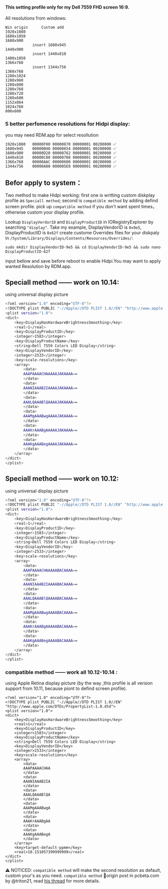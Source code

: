 #### This setting profile only for my Dell 7559 FHD screen 16:9.

All resolutions from windows:
```
Win origin      Custom add
1920x1080		
1680x1050
1600x900
            insert 1680x945
1440x900
            insert 1440x810 
1400x1050
1366x768
            insert 1344x756
1360x768		
1280x1024		
1280x960		
1280x800	
1280x768
1280x720
1280x600
1152x864
1024x768
800x600
```
### 5 better perfomence resolutions for Hidpi display:
you may need RDM.app for select resollution
```
1920x1080   00000F00 00000870 00000001 00200000 ✅
1680x945    00000B40 00000654 00000001 00200000 ✅
1600x900    00000D20 00000762 00000001 00200000 ✅
1440x810    00000C80 00000708 00000001 00200000 ✅
1366x768    00000AAC 00000600 00000001 00200000 ✅
1344x756    00000A80 000005E8 00000001 00200000 ✅
```
## Befor apply to system：
Two method to make Hidpi working: first one is writting custom diskplay profile as `Speciall method`; second is `compatible method` by adding defind screen profile.
pick up `compatible method` if you don't want spent times，otherwise custom your display profile.

Lookup `DisplayVerdorID` and `DisplayProductID` in IORegistryExplorer by searching `"display"`.
Take my example, DisplayVendorID is `0x9e5`, DisplayProductID is `0x62f`
create custome Overrides files for your diskpaly in `/System/Library/Displays/Contents/Resources/Overrides/`:
```
sudo mkdir DisplayVendorID-9e5 && cd DisplayVendorID-9e5 && sudo nano DisplayProductID-62f
```
input bellow and save before reboot to enable Hidpi.You may want to apply wanted Resolution by RDM.app.

## Speciall method ——  work on 10.14:
using universal display picture
```bash
<?xml version="1.0" encoding="UTF-8"?>
<!DOCTYPE plist PUBLIC "-//Apple//DTD PLIST 1.0//EN" "http://www.apple.com/DTDs/PropertyList-1.0.dtd">
<plist version="1.0">
<dict>
	<key>DisplayHasHardwareBrightnessSmoothing</key>
	<real>1</real>
	<key>DisplayProductID</key>
	<integer>1583</integer>
	<key>DisplayProductName</key>
	<string>Dell 7559 Colors LED Display</string>
	<key>DisplayVendorID</key>
	<integer>2533</integer>
	<key>scale-resolutions</key>
	<array>
		<data>
		AAAPAAAACHAAAAAJAKAAAA==
		</data>
		<data>
		AAANIAAAB2IAAAAJAKAAAA==
		</data>
		<data>
		AAALQAAABlQAAAAJAKAAAA==
		</data>
		<data>
		AAAMgAAABwgAAAAJAKAAAA==
		</data>
		<data>
		AAAKrAAABgAAAAAJAKAAAA==
		</data>
		<data>
		AAAKgAAABegAAAAJAKAAAA==
		</data>
	</array>
</dict>
</plist>

```
## Speciall method ——  work on 10.12:
using universal display picture
```bash
<?xml version="1.0" encoding="UTF-8"?>
<!DOCTYPE plist PUBLIC "-//Apple//DTD PLIST 1.0//EN" "http://www.apple.com/DTDs/PropertyList-1.0.dtd">
<plist version="1.0">
<dict>
	<key>DisplayHasHardwareBrightnessSmoothing</key>
	<real>1</real>
	<key>DisplayProductID</key>
	<integer>1583</integer>
	<key>DisplayProductName</key>
	<string>Dell 7559 Colors LED Display</string>
	<key>DisplayVendorID</key>
	<integer>2533</integer>
	<key>scale-resolutions</key>
	<array>
		<data>
		AAAPAAAACHAAAAABACAAAA==
		</data>
		<data>
		AAANIAAAB2IAAAABACAAAA==
		</data>
		<data>
		AAALQAAABlQAAAABACAAAA==
		</data>
		<data>
		AAAMgAAABwgAAAABACAAAA==
		</data>
		<data>
		AAAKrAAABgAAAAABACAAAA==
		</data>
		<data>
		AAAKgAAABegAAAABACAAAA==
		</data>
	</array>
</dict>
</plist>

```

### compatible method —— work all 10.12-10.14 :
using Apple Retina display picture
(by the way ,this profile is all version support from 10.11, because piont to defind screen profile).
```ash
<?xml version="1.0" encoding="UTF-8"?>
<!DOCTYPE plist PUBLIC "-//Apple//DTD PLIST 1.0//EN" "http://www.apple.com/DTDs/PropertyList-1.0.dtd">
<plist version="1.0">
<dict>
	<key>DisplayHasHardwareBrightnessSmoothing</key>
	<real>1</real>
	<key>DisplayProductID</key>
	<integer>1583</integer>
	<key>DisplayProductName</key>
	<string>Dell 7559 Colors LED Display</string>
	<key>DisplayVendorID</key>
	<integer>2533</integer>
	<key>scale-resolutions</key>
	<array>
		<data>
		AAAPAAAACHAA
		</data>
		<data>
		AAANIAAAB2IA
		</data>
		<data>
		AAALQAAABlQA
		</data>
		<data>
		AAAMgAAABwgA
		</data>
		<data>
		AAAKrAAABgAA
		</data>
		<data>
		AAAKgAAABegA
		</data>
	</array>
	<key>target-default-ppmm</key>
	<real>10.151057399999999</real>
</dict>
</plist>

```
⚠️ NOTICED:
`compatible method` will make the second resolution as default, custom your's as you need.
`compatible method` origin post in pcbeta.com by @triton21, read [his thread](http://bbs.pcbeta.com/forum.php?mod=viewthread&tid=1769152&highlight=edid) for more details.
